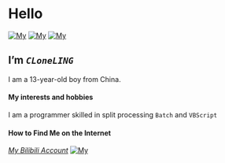 # Hello
[![My](https://img.shields.io/badge/bilibili-%40CLone灵-yellowgreen/?logo=bilibili)](https://space.bilibili.com/1065292222) [![My](https://img.shields.io/badge/My_email-clonel%40163.com-yellowgreen)]() [![My](https://img.shields.io/badge/Stars-4-green/?logo=github)]()
## I’m _`CLoneLING`_
I am a 13-year-old boy from China.
#### My interests and hobbies
I am a programmer skilled in split processing `Batch` and `VBScript`
#### How to Find Me on the Internet
[_My Bilibili Account_](https://space.bilibili.com/1065292222?spm_id_from=333.337.search-card.all.click) [![`My`](https://img.shields.io/badge/bilibili-%40CLone灵-yellowgreen/?logo=bilibili)](https://space.bilibili.com/1065292222)


